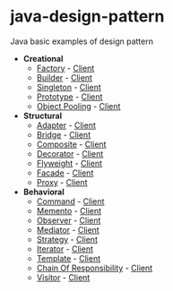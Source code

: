 # java-design-pattern
Java basic examples of design pattern

- **Creational**
  - [Factory](https://github.com/oktaykcr/java-design-pattern/tree/master/src/main/java/creational/factory) - [Client](https://github.com/oktaykcr/java-design-pattern/blob/master/src/test/java/creational/FactoryPatternTest.java)
  - [Builder](https://github.com/oktaykcr/java-design-pattern/tree/master/src/main/java/creational/builder) - [Client](https://github.com/oktaykcr/java-design-pattern/blob/master/src/test/java/creational/BuilderPatternTest.java)
  - [Singleton](https://github.com/oktaykcr/java-design-pattern/tree/master/src/main/java/creational/singleton) - [Client](https://github.com/oktaykcr/java-design-pattern/blob/master/src/test/java/creational/SingletonPatternTest.java)
  - [Prototype](https://github.com/oktaykcr/java-design-pattern/tree/master/src/main/java/creational/prototype) - [Client](https://github.com/oktaykcr/java-design-pattern/blob/master/src/test/java/creational/PrototypePatternTest.java)
  - [Object Pooling](https://github.com/oktaykcr/java-design-pattern/tree/master/src/main/java/creational/objectpool) - [Client](https://github.com/oktaykcr/java-design-pattern/blob/master/src/test/java/creational/ObjectPoolPatternTest.java)
- **Structural**
  - [Adapter](https://github.com/oktaykcr/java-design-pattern/tree/master/src/main/java/structural/adapter) - [Client](https://github.com/oktaykcr/java-design-pattern/blob/master/src/test/java/structural/AdapterPatternTest.java)
  - [Bridge](https://github.com/oktaykcr/java-design-pattern/tree/master/src/main/java/structural/bridge) - [Client](https://github.com/oktaykcr/java-design-pattern/blob/master/src/test/java/structural/BridgePatternTest.java)
  - [Composite](https://github.com/oktaykcr/java-design-pattern/tree/master/src/main/java/structural/composite) - [Client](https://github.com/oktaykcr/java-design-pattern/blob/master/src/test/java/structural/CompositePatternTest.java)
  - [Decorator](https://github.com/oktaykcr/java-design-pattern/tree/master/src/main/java/structural/decorator) - [Client](https://github.com/oktaykcr/java-design-pattern/blob/master/src/test/java/structural/DecoratorPatternTest.java)
  - [Flyweight](https://github.com/oktaykcr/java-design-pattern/tree/master/src/main/java/structural/flyweight) - [Client](https://github.com/oktaykcr/java-design-pattern/blob/master/src/test/java/structural/FlyweightPatternTest.java)
  - [Facade](https://github.com/oktaykcr/java-design-pattern/tree/master/src/main/java/structural/facade) - [Client](https://github.com/oktaykcr/java-design-pattern/blob/master/src/test/java/structural/FacadePatternTest.java)
  - [Proxy](https://github.com/oktaykcr/java-design-pattern/tree/master/src/main/java/structural/proxy) - [Client](https://github.com/oktaykcr/java-design-pattern/blob/master/src/test/java/structural/ProxyPatternTest.java)
- **Behavioral**
  - [Command](https://github.com/oktaykcr/java-design-pattern/tree/master/src/main/java/behavioral/command) - [Client](https://github.com/oktaykcr/java-design-pattern/blob/master/src/test/java/behavioral/CommandPatternTest.java)
  - [Memento](https://github.com/oktaykcr/java-design-pattern/tree/master/src/main/java/behavioral/memento) - [Client](https://github.com/oktaykcr/java-design-pattern/blob/master/src/test/java/behavioral/MementoPatternTest.java)
  - [Observer](https://github.com/oktaykcr/java-design-pattern/tree/master/src/main/java/behavioral/observer) - [Client](https://github.com/oktaykcr/java-design-pattern/blob/master/src/test/java/behavioral/ObserverPatternTest.java)
  - [Mediator](https://github.com/oktaykcr/java-design-pattern/tree/master/src/main/java/behavioral/mediator) - [Client](https://github.com/oktaykcr/java-design-pattern/blob/master/src/test/java/behavioral/MediatorPatternTest.java)
  - [Strategy](https://github.com/oktaykcr/java-design-pattern/tree/master/src/main/java/behavioral/strategy) - [Client](https://github.com/oktaykcr/java-design-pattern/blob/master/src/test/java/behavioral/StrategyPatternTest.java)
  - [Iterator](https://github.com/oktaykcr/java-design-pattern/tree/master/src/main/java/behavioral/iterator) - [Client](https://github.com/oktaykcr/java-design-pattern/blob/master/src/test/java/behavioral/IteratorPatternTest.java)
  - [Template](https://github.com/oktaykcr/java-design-pattern/tree/master/src/main/java/behavioral/template) - [Client](https://github.com/oktaykcr/java-design-pattern/blob/master/src/test/java/behavioral/TemplatePatternTest.java)
  - [Chain Of Responsibility](https://github.com/oktaykcr/java-design-pattern/tree/master/src/main/java/behavioral/chainOfResponsibility) - [Client](https://github.com/oktaykcr/java-design-pattern/blob/master/src/test/java/behavioral/ChainOfResponsibilityPatternTest.java)
  - [Visitor](https://github.com/oktaykcr/java-design-pattern/tree/master/src/main/java/behavioral/visitor) - [Client](https://github.com/oktaykcr/java-design-pattern/blob/master/src/test/java/behavioral/VisitorPatternTest.java)
